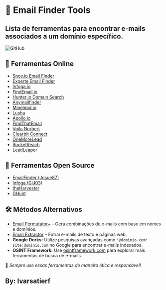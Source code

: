 # 📧 Email Finder Tools

## Lista de ferramentas para encontrar e-mails associados a um domínio específico.
![GitHub](https://img.shields.io/badge/github-%23121011.svg?style=for-the-badge&logo=github&logoColor=white)
## 🔎 Ferramentas Online
- [Snov.io Email Finder](https://snov.io/email-finder)
- [Experte Email Finder](https://www.experte.com/email-finder)
- [Infoga.io](https://infoga.io)
- [FindEmail.io](https://findemail.io)
- [Hunter.io Domain Search](https://hunter.io/domain-search)
- [Anymailfinder](https://anymailfinder.com/email-finder-by-domain)
- [Minelead.io](https://minelead.io)
- [Lusha](https://www.lusha.com)
- [Apollo.io](https://www.apollo.io/)
- [FindThatEmail](https://www.findthat.email/)
- [Voila Norbert](https://www.voilanorbert.com/)
- [Clearbit Connect](https://connect.clearbit.com/)
- [OneMoreLead](https://onemorelead.com/)
- [RocketReach](https://rocketreach.co/)
- [LeadLeaper](https://www.leadleaper.com/)

## 🔧 Ferramentas Open Source
- [EmailFinder (Josue87)](https://github.com/Josue87/EmailFinder)
- [Infoga (GiJ03)](https://github.com/GiJ03/Infoga)
- [theHarvester](https://github.com/laramies/theHarvester)
- [GHunt](https://github.com/mxrch/GHunt)

## 🛠️ Métodos Alternativos
- [Email Permutator+](https://metricsparrow.com/toolkit/email-permutator/) – Gera combinações de e-mails com base em nomes e domínios.
- [Email Extractor](https://email-checker.net/email-extractor) – Extrai e-mails de texto e páginas web.
- **Google Dorks:** Utilize pesquisas avançadas como `"@dominio.com" site:dominio.com` no Google para encontrar e-mails indexados.
- **OSINT Framework:** Use [osintframework.com](https://osintframework.com/) para explorar mais ferramentas de busca de e-mails.

🚀 *Sempre use essas ferramentas de maneira ética e responsável!*

## By: Ivarsatierf
